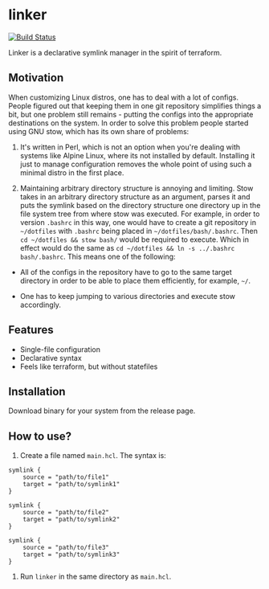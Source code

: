 # linker
[![Build Status](https://cloud.drone.io/api/badges/domust/linker/status.svg?ref=refs/heads/master)](https://cloud.drone.io/domust/linker)

Linker is a declarative symlink manager in the spirit of terraform.

## Motivation

When customizing Linux distros, one has to deal with a lot of configs.
People figured out that keeping them in one git repository simplifies
things a bit, but one problem still remains - putting the configs into
the appropriate destinations on the system. In order to solve this
problem people started using GNU stow, which has its own share of problems:

1. It's written in Perl, which is not an option when you're dealing with
systems like Alpine Linux, where its not installed by default. Installing
it just to manage configuration removes the whole point of using such a
minimal distro in the first place.

1. Maintaining arbitrary directory structure is annoying and limiting.
Stow takes in an arbitrary directory structure as an argument, parses it
and puts the symlink based on the directory structure one directory up in
the file system tree from where stow was executed. For example, in order
to version `.bashrc` in this way, one would have to create a git repository
in `~/dotfiles` with `.bashrc` being placed in `~/dotfiles/bash/.bashrc`.
Then `cd ~/dotfiles && stow bash/` would be required to execute. Which
in effect would do the same as `cd ~/dotfiles && ln -s ../.bashrc bash/.bashrc`.
This means one of the following:

* All of the configs in the repository have to go to the same target directory
in order to be able to place them efficiently, for example, `~/`.

* One has to keep jumping to various directories and execute stow accordingly.

## Features

* Single-file configuration
* Declarative syntax
* Feels like terraform, but without statefiles

## Installation

Download binary for your system from the release page.

## How to use?

1. Create a file named `main.hcl`. The syntax is:

```hcl
symlink {
    source = "path/to/file1"
    target = "path/to/symlink1"
}

symlink {
    source = "path/to/file2"
    target = "path/to/symlink2"
}

symlink {
    source = "path/to/file3"
    target = "path/to/symlink3"
}
```

1. Run `linker` in the same directory as `main.hcl`.
